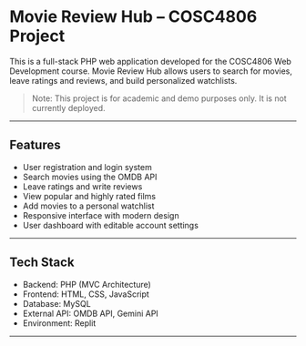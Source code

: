 # Movie Review Hub – COSC4806 Project

This is a full-stack PHP web application developed for the COSC4806 Web Development course. Movie Review Hub allows users to search for movies, leave ratings and reviews, and build personalized watchlists.

> Note: This project is for academic and demo purposes only. It is not currently deployed.

---

## Features

- User registration and login system
- Search movies using the OMDB API
- Leave ratings and write reviews
- View popular and highly rated films
- Add movies to a personal watchlist
- Responsive interface with modern design
- User dashboard with editable account settings

---

## Tech Stack

- Backend: PHP (MVC Architecture)
- Frontend: HTML, CSS, JavaScript
- Database: MySQL
- External API: OMDB API, Gemini API
- Environment: Replit

---
